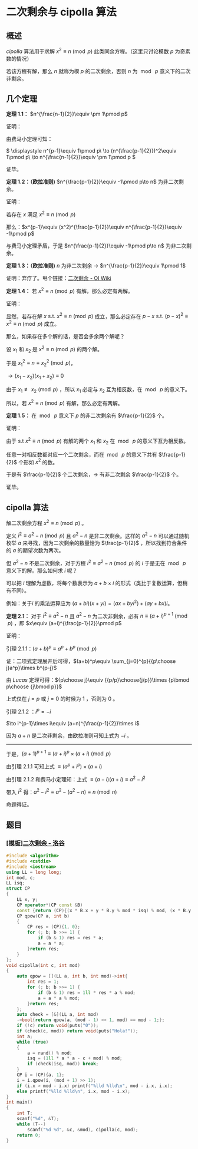 # 二次剩余与 cipolla 算法

## 概述

$cipolla$ 算法用于求解 $x^2\equiv n\pmod p$ 此类同余方程。（这里只讨论模数 $p$ 为奇素数的情况）

若该方程有解，那么 $n$ 就称为模 $p$ 的二次剩余，否则 $n$ 为 $\bmod~p$ 意义下的二次非剩余。

## 几个定理

**定理 $1.1$：** $n^{\frac{n-1}{2}}\equiv \pm 1\pmod p$

证明：

由费马小定理可知：

$
\displaystyle
n^{p-1}\equiv 1\pmod p\\
\to (n^{\frac{p-1}{2}})^2\equiv 1\pmod p\\
\to n^{\frac{n-1}{2}}\equiv \pm 1\pmod p
$

证毕。

**定理 $1.2$：（欧拉准则)** $n^{\frac{p-1}{2}}\equiv -1\pmod p\to n$ 为非二次剩余。

证明：

若存在 $x$ 满足 $x^2\equiv n\pmod p$

那么：$x^{p-1}\equiv (x^2)^{\frac{p-1}{2}}\equiv n^{\frac{p-1}{2}}\equiv -1\pmod p$

与费马小定理矛盾，于是 $n^{\frac{p-1}{2}}\equiv -1\pmod p\to n$ 为非二次剩余。

**定理 $1.3$：（欧拉准则)** $n$ 为非二次剩余 $\to$ $n^{\frac{p-1}{2}}\equiv 1\pmod 1$

证明：弃疗了。甩个链接：[二次剩余 - OI Wiki](https://oi.wiki/math/number-theory/quad-residue/#euler)

**定理 $1.4$：** 若 $x^2\equiv n\pmod p$ 有解，那么必定有两解。

证明：

显然，若存在解 $x\text{ s.t. } x^2\equiv n\pmod p$ 成立，那么必定存在 $p-x\text{ s.t. }(p-x)^2\equiv x^2\equiv n\pmod p$ 成立。

那么，如果存在多个解的话，是否会多余两个解呢？

设 $x_1$ 和 $x_2$ 是 $x^2\equiv n\pmod p$ 的两个解。

于是 ${x_1}^2\equiv n\equiv{x_2}^2\pmod p$，

$\to (x_1-x_2)(x_1+x_2)\equiv 0$

由于 $x_1\not\equiv x_2\pmod p$ ，所以 $x_1$ 必定与 $x_2$ 互为相反数，在 $\bmod~p$ 的意义下。

所以，若 $x^2\equiv n\pmod p$ 有解，那么必定有两解。

**定理 $1.5$：** 在 $\bmod~p$ 意义下 $p$ 的非二次剩余有 $\frac{p-1}{2}$ 个。

证明：

由于 $\text{ s.t }x^2\equiv n\pmod p$ 有解的两个 $x_1$ 和 $x_2$ 在 $\bmod~p$ 的意义下互为相反数。

任意一对相反数都对应一个二次剩余，而在 $\bmod~p$ 的意义下共有 $\frac{p-1}{2}$ 个形如 $x^2$ 的数。

于是有 $\frac{p-1}{2}$ 个二次剩余，$\to$ 有非二次剩余 $\frac{p-1}{2}$ 个。

证毕。

## cipolla 算法

解二次剩余方程 $x^2\equiv n\pmod p$ 。

定义 $i^2\equiv a^2-n\pmod p$ 且 $a^2-n$ 是非二次剩余。这样的 $a^2-n$ 可以通过随机枚举 $a$ 来寻找，因为二次剩余的数量恰为 $\frac{p-1}{2}$ ，所以找到符合条件的 $a$ 的期望次数为两次。

但 $a^2-n$ 不是二次剩余，对于方程 $i^2\equiv a^2-n\pmod p$ 的 $i$ 于是无在 $\bmod~p$ 意义下的解。那么如何求 $i$ 呢？

可以把 $i$ 理解为虚数，将每个数表示为 $a+b\times i$ 的形式（类比于复数运算，但稍有不同）。

例如：关于$i$ 的乘法运算应为 $(a+bi)(x+yi)=(ax+byi^2)+(ay+bx)i$。

**定理 $2.1$：** 对于 $i^2\equiv a^2-n$ 且 $a^2-n$ 为二次非剩余，必有 $n\equiv (a+i)^{p+1}\pmod p$ ，即 $x\equiv (a+i)^{\frac{p-1}{2}}\pmod p$

证明：

引理 $2.1.1$：$(a+b)^p\equiv a^p+b^p\pmod p$

证：二项式定理展开后可得，$(a+b)^p\equiv \sum_{j=0}^{p}{{p\choose j}a^p}\times b^{p-j}$

由 $Lucas$ 定理可得：${p\choose j}\equiv {{p/p}\choose{j/p}}\times {p\bmod p\choose {j\bmod p}}$

上式仅在 $j=p$ 或 $j=0$ 的时候为 $1$ ，否则为 $0$ 。

引理 $2.1.2$ ：$i^p=-i$

$\to i^{p-1}\times i\equiv (a+n)^{\frac{p-1}{2}}\times i$

因为 $a+n$ 是二次非剩余，由欧拉准则可知上式为 $-i$ 。

---

于是，$(a+1)^{p+1}\equiv (a+i)^p\times (a+i)\pmod p$

由引理 $2.1.1$ 可知上式 $\equiv (a^p+i^p)\times(a+i)$

由引理 $2.1.2$ 和费马小定理知：上式 $\equiv (a-i)(a+i)\equiv a^2-i^2$

带入 $i^2$ 得：$a^2-i^2\equiv a^2-(a^2-n)\equiv n\pmod n$

命题得证。

## 题目

### [[模板]二次剩余 - 洛谷](https://www.luogu.com.cn/problem/P5491)

```cpp
#include <algorithm>
#include <cstdio>
#include <iostream>
using LL = long long;
int mod, c;
LL isq;
struct CP
{
    LL x, y;
    CP operator*(CP const &B) 
    const {return (CP){(x * B.x + y * B.y % mod * isq) % mod, (x * B.y + y * B.x) % mod};}
    CP qpow(CP a, int b)
    {
        CP res = (CP){1, 0};
        for (; b; b >>= 1) {
            if (b & 1) res = res * a;
            a = a * a;
        }return res;
    }
};
void cipolla(int c, int mod)
{
    auto qpow = [](LL a, int b, int mod)->int{
        int res = 1;
        for (; b; b >>= 1) {
            if (b & 1) res = 1ll * res * a % mod;
            a = a * a % mod;
        }return res;
    };
    auto check = [&](LL a, int mod)
    ->bool{return qpow(a, (mod - 1) >> 1, mod) == mod - 1;};
    if (!c) return void(puts("0"));
    if (check(c, mod)) return void(puts("Hola!"));
    int a;
    while (true)
    {
        a = rand() % mod;
        isq = (1ll * a * a - c + mod) % mod;
        if (check(isq, mod)) break;
    }
    CP i = (CP){a, 1};
    i = i.qpow(i, (mod + 1) >> 1);
    if (i.x > mod - i.x) printf("%lld %lld\n", mod - i.x, i.x);
    else printf("%lld %lld\n", i.x, mod - i.x);
}
int main()
{
    int T;
    scanf("%d", &T);
    while (T--)
        scanf("%d %d", &c, &mod), cipolla(c, mod);
    return 0;
}
```
